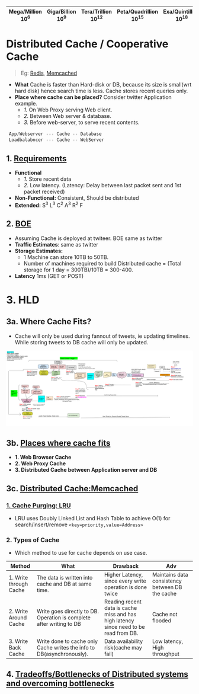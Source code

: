 | Mega/Million 10<sup>6</sup> | Giga/Billion 10<sup>9</sup> | Tera/Trillion 10<sup>12</sup> | Peta/Quadrillion 10<sup>15</sup> | Exa/Quintillion 10<sup>18</sup> | Zeta/Sextillion 10<sup>21</sup> |
| --- | --- | --- | --- | --- | --- |

# Distributed Cache / Cooperative Cache
> Eg: [Redis](https://github.com/amitkumar50/Code-examples/blob/master/System-Design/Concepts/Cache/DB_Caches/Redis/README.md), [Memcached](https://github.com/amitkumar50/Code-examples/blob/master/System-Design/Concepts/Cache/DB_Caches/Memcached/README.md)
- **What** Cache is faster than Hard-disk or DB, because its size is small(wrt hard disk) hence search time is less. Cache stores recent queries only.
- **Place where cache can be placed?** Consider twitter Application example.
  - *1.* On Web Proxy serving Web client.
  - *2.* Between Web server & database.
  - *3.* Before web-server, to serve recent contents.
```c 
 App/Webserver --- Cache -- Database
 Loadbalabncer --- Cache -- WebServer
```

## 1. [Requirements](https://github.com/amitkumar50/Code-examples/tree/master/System-Design/Scalable)
- **Functional**
  - *1.* Store recent data
  - *2.* Low latency. (Latency: Delay between last packet sent and 1st packet received)
- **Non-Functional:** Consistent, Should be distributed
- **Extended:** S<sup>3</sup> L<sup>3</sup> C<sup>2</sup> A<sup>3</sup> R<sup>2</sup> F

## 2. [BOE](https://github.com/amitkumar50/Code-examples/blob/master/System-Design/Scalable/twitter/README.md)
- Assuming Cache is deployed at twiteer. BOE same as twitter
- **Traffic Estimates**: same as twitter
- **Storage Estimates:**
  - 1 Machine can store 10TB to 50TB.
  - Number of machines required to build Distributed cache = (Total storage for 1 day = 300TB)/10TB = 300-400. 
- **Latency** 1ms (GET or POST)
  
# 3. HLD
## 3a. Where Cache Fits?
- Cache will only be used during fannout of tweets, ie updating timelines. While storing tweets to DB cache will only be updated.
<img src="Distributed_Cache_overall.png" width="1000" />

## 3b. [Places where cache fits](https://github.com/amitkumar50/Code-examples/tree/master/System-Design/Concepts/Cache/Where_Cache_Can_Be_Placed/README.md)
- **1. Web Browser Cache**
- **2. Web Proxy Cache**
- **3. Distributed Cache between Application server and DB**
  
## 3c. [Distributed Cache:Memcached](https://github.com/amitkumar50/Code-examples/tree/master/System-Design/Concepts/Cache/Where_Cache_Can_Be_Placed/README.md)
### [1. Cache Purging: LRU](https://github.com/amitkumar50/Code-examples/blob/master/DS_Questions/Questions/random/LRUCache/lru_cache_key_and_value.md)
  - LRU uses Doubly Linked List and Hash Table to achieve O(1) for search/insert/remove `<key=priority,value=Address>`
  
### 2. Types of Cache
  - Which method to use for cache depends on use case.

|Method|What|Drawback|Adv|
|---|---|---|---|
|1. Write through Cache|The data is written into cache and DB at same time.|Higher Latency, since every write operation is done twice|Maintains data consistency between DB the cache|
|2. Write Around Cache|Write goes directly to DB. Operation is complete after writing to DB|Reading recent data is cache miss and has high latency since need to be read from DB.|Cache not flooded|
|3. Write Back Cache| Write done to cache only Cache writes the info to DB(asynchronously).|Data availability risk(cache may fail)|Low latency, High throughput|

## 4. [Tradeoffs/Bottlenecks of Distributed systems and overcoming bottlenecks](https://github.com/amitkumar50/Code-examples/blob/master/System-Design/Concepts/Bottlenecks_of_Distributed_Systems/Bottlenecks.md)
